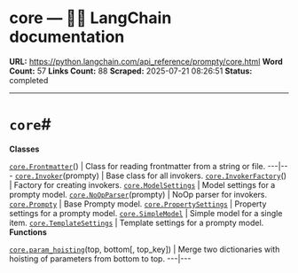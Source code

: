 # core — 🦜🔗 LangChain  documentation

**URL:** https://python.langchain.com/api_reference/prompty/core.html
**Word Count:** 57
**Links Count:** 88
**Scraped:** 2025-07-21 08:26:51
**Status:** completed

---

# `core`\#

**Classes**

[`core.Frontmatter`](https://python.langchain.com/api_reference/prompty/core/langchain_prompty.core.Frontmatter.html#langchain_prompty.core.Frontmatter "langchain_prompty.core.Frontmatter")\(\) | Class for reading frontmatter from a string or file.   ---|---   [`core.Invoker`](https://python.langchain.com/api_reference/prompty/core/langchain_prompty.core.Invoker.html#langchain_prompty.core.Invoker "langchain_prompty.core.Invoker")\(prompty\) | Base class for all invokers.   [`core.InvokerFactory`](https://python.langchain.com/api_reference/prompty/core/langchain_prompty.core.InvokerFactory.html#langchain_prompty.core.InvokerFactory "langchain_prompty.core.InvokerFactory")\(\) | Factory for creating invokers.   [`core.ModelSettings`](https://python.langchain.com/api_reference/prompty/core/langchain_prompty.core.ModelSettings.html#langchain_prompty.core.ModelSettings "langchain_prompty.core.ModelSettings") | Model settings for a prompty model.   [`core.NoOpParser`](https://python.langchain.com/api_reference/prompty/core/langchain_prompty.core.NoOpParser.html#langchain_prompty.core.NoOpParser "langchain_prompty.core.NoOpParser")\(prompty\) | NoOp parser for invokers.   [`core.Prompty`](https://python.langchain.com/api_reference/prompty/core/langchain_prompty.core.Prompty.html#langchain_prompty.core.Prompty "langchain_prompty.core.Prompty") | Base Prompty model.   [`core.PropertySettings`](https://python.langchain.com/api_reference/prompty/core/langchain_prompty.core.PropertySettings.html#langchain_prompty.core.PropertySettings "langchain_prompty.core.PropertySettings") | Property settings for a prompty model.   [`core.SimpleModel`](https://python.langchain.com/api_reference/prompty/core/langchain_prompty.core.SimpleModel.html#langchain_prompty.core.SimpleModel "langchain_prompty.core.SimpleModel") | Simple model for a single item.   [`core.TemplateSettings`](https://python.langchain.com/api_reference/prompty/core/langchain_prompty.core.TemplateSettings.html#langchain_prompty.core.TemplateSettings "langchain_prompty.core.TemplateSettings") | Template settings for a prompty model.      **Functions**

[`core.param_hoisting`](https://python.langchain.com/api_reference/prompty/core/langchain_prompty.core.param_hoisting.html#langchain_prompty.core.param_hoisting "langchain_prompty.core.param_hoisting")\(top, bottom\[, top\_key\]\) | Merge two dictionaries with hoisting of parameters from bottom to top.   ---|---